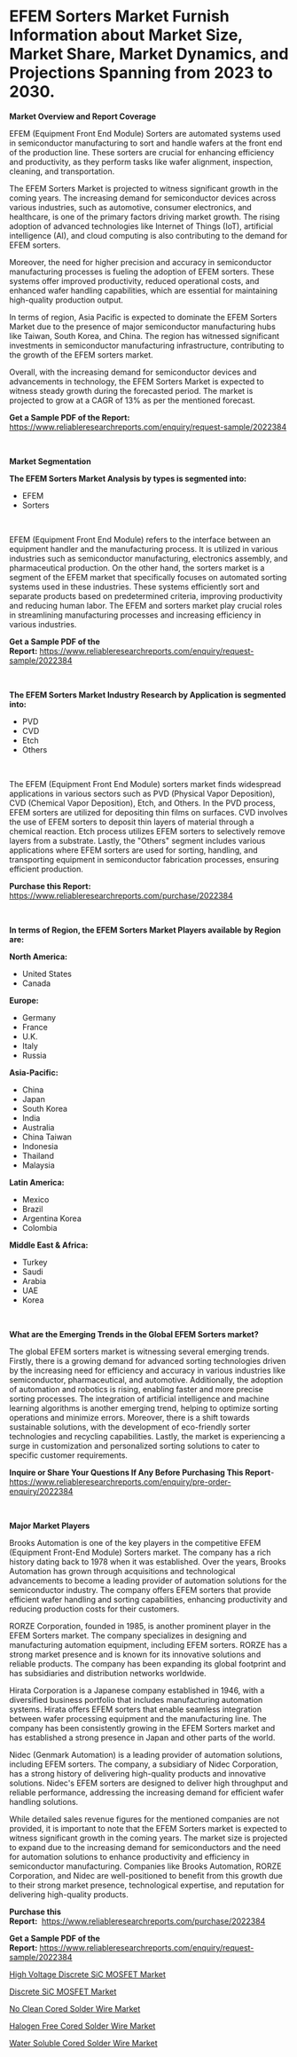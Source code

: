 <p><h1>EFEM Sorters Market Furnish Information about Market Size, Market Share, Market Dynamics, and Projections Spanning from 2023 to 2030.</h1></p><p><strong>Market Overview and Report Coverage</strong></p>
<p><p>EFEM (Equipment Front End Module) Sorters are automated systems used in semiconductor manufacturing to sort and handle wafers at the front end of the production line. These sorters are crucial for enhancing efficiency and productivity, as they perform tasks like wafer alignment, inspection, cleaning, and transportation.</p><p>The EFEM Sorters Market is projected to witness significant growth in the coming years. The increasing demand for semiconductor devices across various industries, such as automotive, consumer electronics, and healthcare, is one of the primary factors driving market growth. The rising adoption of advanced technologies like Internet of Things (IoT), artificial intelligence (AI), and cloud computing is also contributing to the demand for EFEM sorters.</p><p>Moreover, the need for higher precision and accuracy in semiconductor manufacturing processes is fueling the adoption of EFEM sorters. These systems offer improved productivity, reduced operational costs, and enhanced wafer handling capabilities, which are essential for maintaining high-quality production output.</p><p>In terms of region, Asia Pacific is expected to dominate the EFEM Sorters Market due to the presence of major semiconductor manufacturing hubs like Taiwan, South Korea, and China. The region has witnessed significant investments in semiconductor manufacturing infrastructure, contributing to the growth of the EFEM sorters market.</p><p>Overall, with the increasing demand for semiconductor devices and advancements in technology, the EFEM Sorters Market is expected to witness steady growth during the forecasted period. The market is projected to grow at a CAGR of 13% as per the mentioned forecast.</p></p>
<p><strong>Get a Sample PDF of the Report:</strong> <a href="https://www.reliableresearchreports.com/enquiry/request-sample/2022384">https://www.reliableresearchreports.com/enquiry/request-sample/2022384</a></p>
<p>&nbsp;</p>
<p><strong>Market Segmentation</strong></p>
<p><strong>The EFEM Sorters Market Analysis by types is segmented into:</strong></p>
<p><ul><li>EFEM</li><li>Sorters</li></ul></p>
<p>&nbsp;</p>
<p><p>EFEM (Equipment Front End Module) refers to the interface between an equipment handler and the manufacturing process. It is utilized in various industries such as semiconductor manufacturing, electronics assembly, and pharmaceutical production. On the other hand, the sorters market is a segment of the EFEM market that specifically focuses on automated sorting systems used in these industries. These systems efficiently sort and separate products based on predetermined criteria, improving productivity and reducing human labor. The EFEM and sorters market play crucial roles in streamlining manufacturing processes and increasing efficiency in various industries.</p></p>
<p><strong>Get a Sample PDF of the Report:</strong>&nbsp;<a href="https://www.reliableresearchreports.com/enquiry/request-sample/2022384">https://www.reliableresearchreports.com/enquiry/request-sample/2022384</a></p>
<p>&nbsp;</p>
<p><strong>The EFEM Sorters Market Industry Research by Application is segmented into:</strong></p>
<p><ul><li>PVD</li><li>CVD</li><li>Etch</li><li>Others</li></ul></p>
<p>&nbsp;</p>
<p><p>The EFEM (Equipment Front End Module) sorters market finds widespread applications in various sectors such as PVD (Physical Vapor Deposition), CVD (Chemical Vapor Deposition), Etch, and Others. In the PVD process, EFEM sorters are utilized for depositing thin films on surfaces. CVD involves the use of EFEM sorters to deposit thin layers of material through a chemical reaction. Etch process utilizes EFEM sorters to selectively remove layers from a substrate. Lastly, the "Others" segment includes various applications where EFEM sorters are used for sorting, handling, and transporting equipment in semiconductor fabrication processes, ensuring efficient production.</p></p>
<p><strong>Purchase this Report:</strong>&nbsp; <a href="https://www.reliableresearchreports.com/purchase/2022384">https://www.reliableresearchreports.com/purchase/2022384</a></p>
<p>&nbsp;</p>
<p><strong>In terms of Region, the EFEM Sorters Market Players available by Region are:</strong></p>
<p>
    <p> <strong> North America: </strong>
        <ul>
            <li>United States</li>
            <li>Canada</li>
        </ul>
        </p> 
    <p> <strong> Europe: </strong>
        <ul>
            <li>Germany</li>
            <li>France</li>
            <li>U.K.</li>
            <li>Italy</li>
            <li>Russia</li>
        </ul>
        </p> 
    <p> <strong> Asia-Pacific: </strong>
        <ul>
            <li>China</li>
            <li>Japan</li>
            <li>South Korea</li>
            <li>India</li>
            <li>Australia</li>
            <li>China Taiwan</li>
            <li>Indonesia</li>
            <li>Thailand</li>
            <li>Malaysia</li>
        </ul>
        </p> 
    <p> <strong> Latin America: </strong>
        <ul>
            <li>Mexico</li>
            <li>Brazil</li>
            <li>Argentina Korea</li>
            <li>Colombia</li>
        </ul>
        </p> 
    <p> <strong> Middle East & Africa: </strong>
        <ul>
            <li>Turkey</li>
            <li>Saudi</li>
            <li>Arabia</li>
            <li>UAE</li>
            <li>Korea</li>
        </ul>
    </p>
    </p>
<p>&nbsp;</p>
<p><strong>What are the Emerging Trends in the Global EFEM Sorters market?</strong></p>
<p><p>The global EFEM sorters market is witnessing several emerging trends. Firstly, there is a growing demand for advanced sorting technologies driven by the increasing need for efficiency and accuracy in various industries like semiconductor, pharmaceutical, and automotive. Additionally, the adoption of automation and robotics is rising, enabling faster and more precise sorting processes. The integration of artificial intelligence and machine learning algorithms is another emerging trend, helping to optimize sorting operations and minimize errors. Moreover, there is a shift towards sustainable solutions, with the development of eco-friendly sorter technologies and recycling capabilities. Lastly, the market is experiencing a surge in customization and personalized sorting solutions to cater to specific customer requirements.</p></p>
<p><strong>Inquire or Share Your Questions If Any Before Purchasing This Report</strong>- <a href="https://www.reliableresearchreports.com/enquiry/pre-order-enquiry/2022384">https://www.reliableresearchreports.com/enquiry/pre-order-enquiry/2022384</a></p>
<p>&nbsp;</p>
<p><strong>Major Market Players</strong></p>
<p><p>Brooks Automation is one of the key players in the competitive EFEM (Equipment Front-End Module) Sorters market. The company has a rich history dating back to 1978 when it was established. Over the years, Brooks Automation has grown through acquisitions and technological advancements to become a leading provider of automation solutions for the semiconductor industry. The company offers EFEM sorters that provide efficient wafer handling and sorting capabilities, enhancing productivity and reducing production costs for their customers.</p><p>RORZE Corporation, founded in 1985, is another prominent player in the EFEM Sorters market. The company specializes in designing and manufacturing automation equipment, including EFEM sorters. RORZE has a strong market presence and is known for its innovative solutions and reliable products. The company has been expanding its global footprint and has subsidiaries and distribution networks worldwide.</p><p>Hirata Corporation is a Japanese company established in 1946, with a diversified business portfolio that includes manufacturing automation systems. Hirata offers EFEM sorters that enable seamless integration between wafer processing equipment and the manufacturing line. The company has been consistently growing in the EFEM Sorters market and has established a strong presence in Japan and other parts of the world.</p><p>Nidec (Genmark Automation) is a leading provider of automation solutions, including EFEM sorters. The company, a subsidiary of Nidec Corporation, has a strong history of delivering high-quality products and innovative solutions. Nidec's EFEM sorters are designed to deliver high throughput and reliable performance, addressing the increasing demand for efficient wafer handling solutions.</p><p>While detailed sales revenue figures for the mentioned companies are not provided, it is important to note that the EFEM Sorters market is expected to witness significant growth in the coming years. The market size is projected to expand due to the increasing demand for semiconductors and the need for automation solutions to enhance productivity and efficiency in semiconductor manufacturing. Companies like Brooks Automation, RORZE Corporation, and Nidec are well-positioned to benefit from this growth due to their strong market presence, technological expertise, and reputation for delivering high-quality products.</p></p>
<p><strong>Purchase this Report:</strong>&nbsp;&nbsp;<a href="https://www.reliableresearchreports.com/purchase/2022384">https://www.reliableresearchreports.com/purchase/2022384</a></p>
<p></p>
<p><strong>Get a Sample PDF of the Report:</strong>&nbsp;<a href="https://www.reliableresearchreports.com/enquiry/request-sample/2022384">https://www.reliableresearchreports.com/enquiry/request-sample/2022384</a></p>
<p><p><a href="https://github.com/gaydyna/Market-Research-Report-List-1/blob/main/high-voltage-discrete-sic-mosfet-market.md">High Voltage Discrete SiC MOSFET Market</a></p><p><a href="https://github.com/amonskiyk/Market-Research-Report-List-1/blob/main/discrete-sic-mosfet-market.md">Discrete SiC MOSFET Market</a></p><p><a href="https://medium.com/@dannyharber1978/no-clean-cored-solder-wire-market-research-report-its-history-and-forecast-2023-to-2030-168ea4146585">No Clean Cored Solder Wire Market</a></p><p><a href="https://medium.com/@cleogerhold/halogen-free-cored-solder-wire-market-insights-into-market-cagr-market-trends-and-growth-bccf187ae709">Halogen Free Cored Solder Wire Market</a></p><p><a href="https://medium.com/@torreyjones2023/water-soluble-cored-solder-wire-market-size-and-market-trends-complete-industry-overview-2023-to-360d0ae897b7">Water Soluble Cored Solder Wire Market</a></p></p>